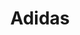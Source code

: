 ---
title: "Adidas"
url: /bangalore/adidas-orion-mall-ug15-upper-ground-floor-orion-mall-dr-rajkumar-rd-bhadrappa-layout-subramanyanagar-2-state-rajaji-nagar/
shop: sports
---